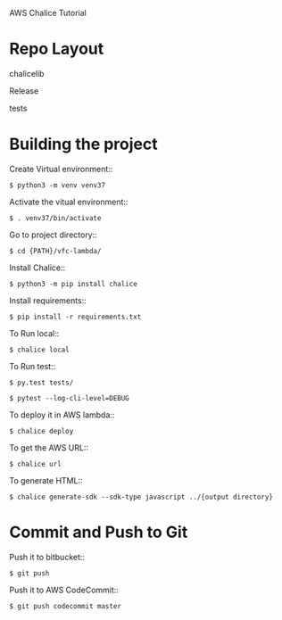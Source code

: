 AWS Chalice Tutorial

Repo Layout
===========

chalicelib

Release

tests


Building the project
=================

Create Virtual environment::
   
    $ python3 -m venv venv37

Activate the vitual environment::
    
	$ . venv37/bin/activate
	
Go to project directory::

	$ cd {PATH}/vfc-lambda/
	
Install Chalice::

	$ python3 -m pip install chalice

Install requirements::

    $ pip install -r requirements.txt


To Run local::

    $ chalice local
 
To Run test::
	
	$ py.test tests/
	
	$ pytest --log-cli-level=DEBUG
	 
 
To deploy it in AWS lambda::

    $ chalice deploy
    
    
To get the AWS URL::
    
    $ chalice url
    
    
To generate HTML::

    $ chalice generate-sdk --sdk-type javascript ../{output directory}
    

Commit and Push to Git
======================

Push it to bitbucket::

	$ git push
	
Push it to AWS CodeCommit::

	$ git push codecommit master
	